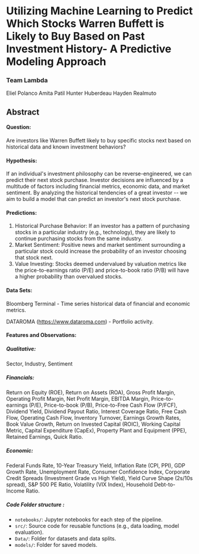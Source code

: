 # Utilizing Machine Learning to Predict Which Stocks Warren Buffett is Likely to Buy Based on Past Investment History- A Predictive Modeling Approach

### Team Lambda
Eliel Polanco
Amita Patil 
Hunter Huberdeau 
Hayden Realmuto

## Abstract

#### Question:
Are investors like Warren Buffett likely to buy specific stocks next based on historical data and known investment behaviors?

#### Hypothesis: 
If an individual's investment philosophy can be reverse-engineered, we can predict their next stock purchase. Investor decisions are influenced by a multitude of factors including financial metrics, economic data, and market sentiment. By analyzing the historical tendencies of a great investor -- we aim to build a model that can predict an investor's next stock purchase.

#### Predictions:
1. Historical Purchase Behavior: If an investor has a pattern of purchasing stocks in a particular industry (e.g., technology), they are likely to continue purchasing stocks from the same industry.
2. Market Sentiment: Positive news and market sentiment surrounding a particular stock could increase the probability of an investor choosing that stock next. 
3. Value Investing: Stocks deemed undervalued by valuation metrics like the price-to-earnings ratio (P/E) and price-to-book ratio (P/B) will have a higher probability than overvalued stocks. 

#### Data Sets:
Bloomberg Terminal - Time series historical data of financial and economic metrics.

DATAROMA (https://www.dataroma.com) - Portfolio activity. 

#### Features and Observations: 
##### Qualitative: 
Sector, Industry, Sentiment 

##### Financials: 
Return on Equity (ROE), Return on Assets (ROA), Gross Profit Margin, Operating Profit Margin, Net Profit Margin, EBITDA Margin, Price-to-earnings (P/E), Price-to-book (P/B), Price-to-Free Cash Flow (P/FCF), Dividend Yield, Dividend Payout Ratio, Interest Coverage Ratio, Free Cash Flow, Operating Cash Flow, Inventory Turnover, Earnings Growth Rates, Book Value Growth, Return on Invested Capital (ROIC), Working Capital Metric, Capital Expenditure (CapEx), Property Plant and Equipment (PPE), Retained Earnings, Quick Ratio. 

##### Economic: 
Federal Funds Rate, 10-Year Treasury Yield, Inflation Rate (CPI, PPI), GDP Growth Rate, Unemployment Rate, Consumer Confidence Index, Corporate Credit Spreads (Investment Grade vs High Yield), Yield Curve Shape (2s/10s spread), S&P 500 PE Ratio, Volatility (VIX Index), Household Debt-to-Income Ratio. 


##### Code Folder structure :
 - `notebooks/`: Jupyter notebooks for each step of the pipeline.
- `src/`: Source code for reusable functions (e.g., data loading, model evaluation).
- `Data/`: Folder for datasets and data splits.
- `models/`: Folder for saved models.



